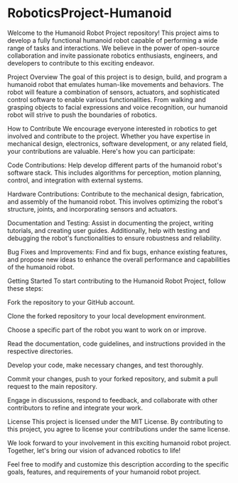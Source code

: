 # RoboticsProject-Humanoid
Welcome to the Humanoid Robot Project repository! This project aims to develop a fully functional humanoid robot capable of performing a wide range of tasks and interactions. We believe in the power of open-source collaboration and invite passionate robotics enthusiasts, engineers, and developers to contribute to this exciting endeavor.

Project Overview
The goal of this project is to design, build, and program a humanoid robot that emulates human-like movements and behaviors. The robot will feature a combination of sensors, actuators, and sophisticated control software to enable various functionalities. From walking and grasping objects to facial expressions and voice recognition, our humanoid robot will strive to push the boundaries of robotics.

How to Contribute
We encourage everyone interested in robotics to get involved and contribute to the project. Whether you have expertise in mechanical design, electronics, software development, or any related field, your contributions are valuable. Here's how you can participate:

Code Contributions: Help develop different parts of the humanoid robot's software stack. This includes algorithms for perception, motion planning, control, and integration with external systems.

Hardware Contributions: Contribute to the mechanical design, fabrication, and assembly of the humanoid robot. This involves optimizing the robot's structure, joints, and incorporating sensors and actuators.

Documentation and Testing: Assist in documenting the project, writing tutorials, and creating user guides. Additionally, help with testing and debugging the robot's functionalities to ensure robustness and reliability.

Bug Fixes and Improvements: Find and fix bugs, enhance existing features, and propose new ideas to enhance the overall performance and capabilities of the humanoid robot.

Getting Started
To start contributing to the Humanoid Robot Project, follow these steps:

Fork the repository to your GitHub account.

Clone the forked repository to your local development environment.

Choose a specific part of the robot you want to work on or improve.

Read the documentation, code guidelines, and instructions provided in the respective directories.

Develop your code, make necessary changes, and test thoroughly.

Commit your changes, push to your forked repository, and submit a pull request to the main repository.

Engage in discussions, respond to feedback, and collaborate with other contributors to refine and integrate your work.


License
This project is licensed under the MIT License. By contributing to this project, you agree to license your contributions under the same license.

We look forward to your involvement in this exciting humanoid robot project. Together, let's bring our vision of advanced robotics to life!

Feel free to modify and customize this description according to the specific goals, features, and requirements of your humanoid robot project.
